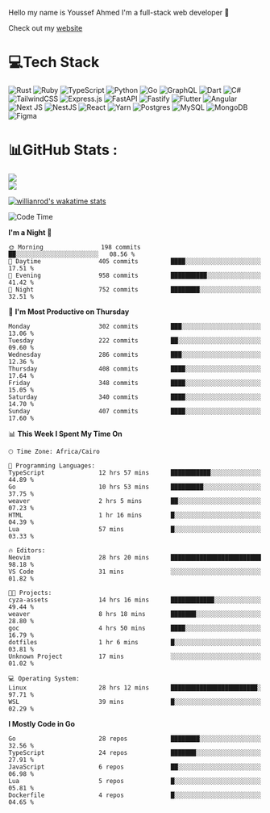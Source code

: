 Hello my name is Youssef Ahmed I'm a full-stack web developer 👋

Check out my [website](https://youssefahmed.vercel.app)
 
# 💻Tech Stack

![Rust](https://img.shields.io/badge/rust-%23000000.svg?style=for-the-badge&logo=rust&logoColor=white) ![Ruby](https://img.shields.io/badge/ruby-%23CC342D.svg?style=for-the-badge&logo=ruby&logoColor=white) ![TypeScript](https://img.shields.io/badge/typescript-%23007ACC.svg?style=for-the-badge&logo=typescript&logoColor=white) ![Python](https://img.shields.io/badge/python-3670A0?style=for-the-badge&logo=python&logoColor=ffdd54) ![Go](https://img.shields.io/badge/go-%2300ADD8.svg?style=for-the-badge&logo=go&logoColor=white) ![GraphQL](https://img.shields.io/badge/-GraphQL-E10098?style=for-the-badge&logo=graphql&logoColor=white) ![Dart](https://img.shields.io/badge/dart-%230175C2.svg?style=for-the-badge&logo=dart&logoColor=white) ![C#](https://img.shields.io/badge/c%23-%23239120.svg?style=for-the-badge&logo=c-sharp&logoColor=white) ![TailwindCSS](https://img.shields.io/badge/tailwindcss-%2338B2AC.svg?style=for-the-badge&logo=tailwind-css&logoColor=white) ![Express.js](https://img.shields.io/badge/express.js-%23404d59.svg?style=for-the-badge&logo=express&logoColor=%2361DAFB) ![FastAPI](https://img.shields.io/badge/FastAPI-005571?style=for-the-badge&logo=fastapi) ![Fastify](https://img.shields.io/badge/fastify-%23000000.svg?style=for-the-badge&logo=fastify&logoColor=white) ![Flutter](https://img.shields.io/badge/Flutter-%2302569B.svg?style=for-the-badge&logo=Flutter&logoColor=white) ![Angular](https://img.shields.io/badge/angular-%23DD0031.svg?style=for-the-badge&logo=angular&logoColor=white) ![Next JS](https://img.shields.io/badge/Next-black?style=for-the-badge&logo=next.js&logoColor=white) ![NestJS](https://img.shields.io/badge/nestjs-%23E0234E.svg?style=for-the-badge&logo=nestjs&logoColor=white) ![React](https://img.shields.io/badge/react-%2320232a.svg?style=for-the-badge&logo=react&logoColor=%2361DAFB) ![Yarn](https://img.shields.io/badge/yarn-%232C8EBB.svg?style=for-the-badge&logo=yarn&logoColor=white) ![Postgres](https://img.shields.io/badge/postgres-%23316192.svg?style=for-the-badge&logo=postgresql&logoColor=white) ![MySQL](https://img.shields.io/badge/mysql-%2300f.svg?style=for-the-badge&logo=mysql&logoColor=white) ![MongoDB](https://img.shields.io/badge/MongoDB-%234ea94b.svg?style=for-the-badge&logo=mongodb&logoColor=white)     ![Figma](https://img.shields.io/badge/figma-%23F24E1E.svg?style=for-the-badge&logo=figma&logoColor=white)

# 📊GitHub Stats :

![](https://github-readme-stats.vercel.app/api?username=joetifa2003&theme=tokyonight&hide_border=false&include_all_commits=false&count_private=false)<br/>
![](https://github-readme-streak-stats.herokuapp.com/?user=joetifa2003&theme=tokyonight&hide_border=false)<br/>

[![willianrod's wakatime stats](https://github-readme-stats.vercel.app/api/wakatime?username=joetifa2003&layout=compact)](https://github.com/anuraghazra/github-readme-stats)
<!--START_SECTION:waka-->
![Code Time](http://img.shields.io/badge/Code%20Time-3%2C981%20hrs-blue)

**I'm a Night 🦉** 

```text
🌞 Morning                198 commits         ██░░░░░░░░░░░░░░░░░░░░░░░   08.56 % 
🌆 Daytime                405 commits         ████░░░░░░░░░░░░░░░░░░░░░   17.51 % 
🌃 Evening                958 commits         ██████████░░░░░░░░░░░░░░░   41.42 % 
🌙 Night                  752 commits         ████████░░░░░░░░░░░░░░░░░   32.51 % 
```
📅 **I'm Most Productive on Thursday** 

```text
Monday                   302 commits         ███░░░░░░░░░░░░░░░░░░░░░░   13.06 % 
Tuesday                  222 commits         ██░░░░░░░░░░░░░░░░░░░░░░░   09.60 % 
Wednesday                286 commits         ███░░░░░░░░░░░░░░░░░░░░░░   12.36 % 
Thursday                 408 commits         ████░░░░░░░░░░░░░░░░░░░░░   17.64 % 
Friday                   348 commits         ████░░░░░░░░░░░░░░░░░░░░░   15.05 % 
Saturday                 340 commits         ████░░░░░░░░░░░░░░░░░░░░░   14.70 % 
Sunday                   407 commits         ████░░░░░░░░░░░░░░░░░░░░░   17.60 % 
```


📊 **This Week I Spent My Time On** 

```text
🕑︎ Time Zone: Africa/Cairo

💬 Programming Languages: 
TypeScript               12 hrs 57 mins      ███████████░░░░░░░░░░░░░░   44.89 % 
Go                       10 hrs 53 mins      █████████░░░░░░░░░░░░░░░░   37.75 % 
weaver                   2 hrs 5 mins        ██░░░░░░░░░░░░░░░░░░░░░░░   07.23 % 
HTML                     1 hr 16 mins        █░░░░░░░░░░░░░░░░░░░░░░░░   04.39 % 
Lua                      57 mins             █░░░░░░░░░░░░░░░░░░░░░░░░   03.33 % 

🔥 Editors: 
Neovim                   28 hrs 20 mins      █████████████████████████   98.18 % 
VS Code                  31 mins             ░░░░░░░░░░░░░░░░░░░░░░░░░   01.82 % 

🐱‍💻 Projects: 
cyza-assets              14 hrs 16 mins      ████████████░░░░░░░░░░░░░   49.44 % 
weaver                   8 hrs 18 mins       ███████░░░░░░░░░░░░░░░░░░   28.80 % 
goc                      4 hrs 50 mins       ████░░░░░░░░░░░░░░░░░░░░░   16.79 % 
dotfiles                 1 hr 6 mins         █░░░░░░░░░░░░░░░░░░░░░░░░   03.81 % 
Unknown Project          17 mins             ░░░░░░░░░░░░░░░░░░░░░░░░░   01.02 % 

💻 Operating System: 
Linux                    28 hrs 12 mins      ████████████████████████░   97.71 % 
WSL                      39 mins             █░░░░░░░░░░░░░░░░░░░░░░░░   02.29 % 
```

**I Mostly Code in Go** 

```text
Go                       28 repos            ████████░░░░░░░░░░░░░░░░░   32.56 % 
TypeScript               24 repos            ███████░░░░░░░░░░░░░░░░░░   27.91 % 
JavaScript               6 repos             ██░░░░░░░░░░░░░░░░░░░░░░░   06.98 % 
Lua                      5 repos             █░░░░░░░░░░░░░░░░░░░░░░░░   05.81 % 
Dockerfile               4 repos             █░░░░░░░░░░░░░░░░░░░░░░░░   04.65 % 
```




<!--END_SECTION:waka-->
